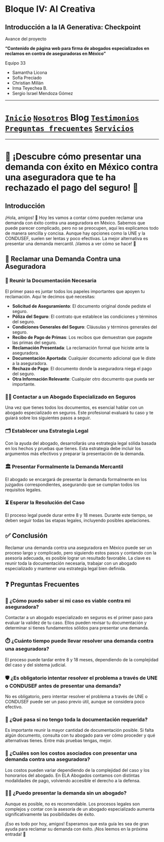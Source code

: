 # Bloque IV: AI Creativa 

## Introducción a la IA Generativa: Checkpoint 

Avance del proyecto

__“Contenido de página web para firma de abogados especializados en reclamos en contra de aseguradoras en México”__

Equipo 33

- Samantha Licona
- Sofía Preciado
- Christian Millán
- Irma Teyechea B.
- Sergio Israel Mendoza Gómez


---

# [`Inicio`](../README.md) [`Nosotros`](../nosotros/README.md) __Blog__ [`Testimonios`](../testimonios/README.md) [`Preguntas frecuentes`](../FQ/README.md)  [`Servicios`](../servicios/README.md)

---

# 📜 ¡Descubre cómo presentar una demanda con éxito en México contra una aseguradora que te ha rechazado el pago del seguro! 📜

## Introducción
¡Hola, amigos! 👋 Hoy les vamos a contar cómo pueden reclamar una demanda con éxito contra una aseguradora en México. Sabemos que puede parecer complicado, pero no se preocupen, aquí les explicamos todo de manera sencilla y concisa. Aunque hay opciones como la UNE y la CONDUSEF, suelen ser lentas y poco efectivas. La mejor alternativa es presentar una demanda mercantil. ¡Vamos a ver cómo se hace! 🚀

## 📝 Reclamar una Demanda Contra una Aseguradora

### 📑 Reunir la Documentación Necesaria
El primer paso es juntar todos los papeles importantes que apoyen tu reclamación. Aquí te decimos qué necesitas:
- **Solicitud de Aseguramiento**: El documento original donde pediste el seguro.
- **Póliza del Seguro**: El contrato que establece las condiciones y términos del seguro.
- **Condiciones Generales del Seguro**: Cláusulas y términos generales del seguro.
- **Recibo de Pago de Primas**: Los recibos que demuestran que pagaste las primas del seguro.
- **Reclamación Presentada**: La reclamación formal que hiciste ante la aseguradora.
- **Documentación Aportada**: Cualquier documento adicional que le diste a la aseguradora.
- **Rechazo de Pago**: El documento donde la aseguradora niega el pago del seguro.
- **Otra Información Relevante**: Cualquier otro documento que pueda ser importante.

### 🧑‍⚖️ Contactar a un Abogado Especializado en Seguros
Una vez que tienes todos los documentos, es esencial hablar con un abogado especializado en seguros. Este profesional evaluará tu caso y te guiará sobre los siguientes pasos a seguir.

### 🗂️ Establecer una Estrategia Legal
Con la ayuda del abogado, desarrollarás una estrategia legal sólida basada en los hechos y pruebas que tienes. Esta estrategia debe incluir los argumentos más efectivos y preparar la presentación de la demanda.

### 🏛️ Presentar Formalmente la Demanda Mercantil
El abogado se encargará de presentar la demanda formalmente en los juzgados correspondientes, asegurando que se cumplan todos los requisitos legales.

### ⏳ Esperar la Resolución del Caso
El proceso legal puede durar entre 8 y 18 meses. Durante este tiempo, se deben seguir todas las etapas legales, incluyendo posibles apelaciones.

## ✅ Conclusión
Reclamar una demanda contra una aseguradora en México puede ser un proceso largo y complicado, pero siguiendo estos pasos y contando con la asesoría adecuada, es posible lograr un resultado favorable. La clave es reunir toda la documentación necesaria, trabajar con un abogado especializado y mantener una estrategia legal bien definida.

## ❓ Preguntas Frecuentes

### 🤔 ¿Cómo puedo saber si mi caso es viable contra mi aseguradora?
Contactar a un abogado especializado en seguros es el primer paso para evaluar la validez de tu caso. Ellos pueden revisar tu documentación y determinar si tienes fundamentos sólidos para presentar una demanda.

### ⏱️ ¿Cuánto tiempo puede llevar resolver una demanda contra una aseguradora?
El proceso puede tardar entre 8 y 18 meses, dependiendo de la complejidad del caso y del sistema judicial.

### 🛡️ ¿Es obligatorio intentar resolver el problema a través de UNE o CONDUSEF antes de presentar una demanda?
No es obligatorio, pero intentar resolver el problema a través de UNE o CONDUSEF puede ser un paso previo útil, aunque se considera poco efectivo.

### 📄 ¿Qué pasa si no tengo toda la documentación requerida?
Es importante reunir la mayor cantidad de documentación posible. Si falta algún documento, consulta con tu abogado para ver cómo proceder y qué alternativas tienes. Entre más pruebas tengas, mejor.

### 💸 ¿Cuáles son los costos asociados con presentar una demanda contra una aseguradora?
Los costos pueden variar dependiendo de la complejidad del caso y los honorarios del abogado. En ELA Abogados contamos con distintas modalidades de pago, volviendo accesible el derecho a la defensa.

### 👨‍⚖️ ¿Puedo presentar la demanda sin un abogado?
Aunque es posible, no es recomendable. Los procesos legales son complejos y contar con la asesoría de un abogado especializado aumenta significativamente las posibilidades de éxito.

¡Eso es todo por hoy, amigos! Esperamos que esta guía les sea de gran ayuda para reclamar su demanda con éxito. ¡Nos leemos en la próxima entrada! 📆